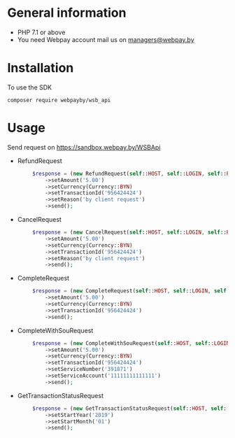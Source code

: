 # General information
- PHP 7.1 or above
- You need Webpay account mail us on managers@webpay.by

# Installation

To use the SDK

    composer require webpayby/wsb_api    

# Usage

Send request on https://sandbox.webpay.by/WSBApi



- RefundRequest
```php
        $response = (new RefundRequest(self::HOST, self::LOGIN, self::PASSWORD, self::BILLING_ID))
            ->setAmount('5.00')
            ->setCurrency(Currency::BYN)
            ->setTransactionId('956424424')
            ->setReason('by client request')
            ->send();
```
 
- CancelRequest
```php
        $response = (new CancelRequest(self::HOST, self::LOGIN, self::PASSWORD, self::BILLING_ID))
            ->setAmount('5.00')
            ->setCurrency(Currency::BYN)
            ->setTransactionId('956424424')
            ->setReason('by client request')
            ->send();
```

- CompleteRequest
```php
        $response = (new CompleteRequest(self::HOST, self::LOGIN, self::PASSWORD, self::BILLING_ID))
            ->setAmount('5.00')
            ->setCurrency(Currency::BYN)
            ->setTransactionId('956424424')
            ->send();
```

- CompleteWithSouRequest
```php   
        $response = (new CompleteWithSouRequest(self::HOST, self::LOGIN, self::PASSWORD, self::BILLING_ID))
            ->setAmount('5.00')
            ->setCurrency(Currency::BYN)
            ->setTransactionId('956424424')
            ->setServiceNumber('391871')
            ->setServiceAccount('11111111111111')
            ->send();       
```

- GetTransactionStatusRequest
```php
        $response = (new GetTransactionStatusRequest(self::HOST, self::LOGIN, self::PASSWORD, self::BILLING_ID))
            ->setStartYear('2019')
            ->setStartMonth('01')
            ->send();
```

